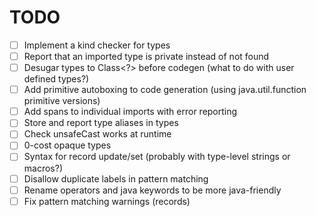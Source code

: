# TODO

- [ ] Implement a kind checker for types
- [ ] Report that an imported type is private instead of not found
- [ ] Desugar types to Class<?> before codegen (what to do with user defined types?)
- [ ] Add primitive autoboxing to code generation (using java.util.function primitive versions)
- [ ] Add spans to individual imports with error reporting
- [ ] Store and report type aliases in types
- [ ] Check unsafeCast works at runtime
- [ ] 0-cost opaque types
- [ ] Syntax for record update/set (probably with type-level strings or macros?)
- [ ] Disallow duplicate labels in pattern matching
- [ ] Rename operators and java keywords to be more java-friendly
- [ ] Fix pattern matching warnings (records)